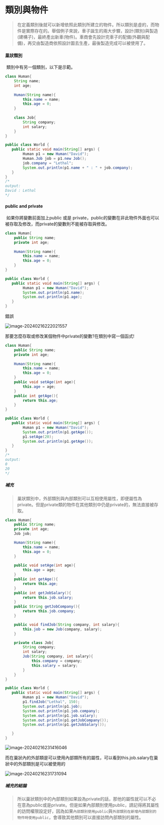 # 類別與物件

> 在定義類別後就可以新增依照此類別所建立的物件。所以類別是虛的，而物件是實際存在的。舉個例子來說，車子誕生的兩大步驟，設計(類別)與製造(建構子)，最終產出新車(物件)。車商會先設計完車子的配備(外觀與配備)，再交由製造商依照設計圖去生產，最後製造完成可以被使用了。

#### 巢狀類別

​	類別中有另一個類別，以下是示範。

```java
class Human{
    String name;
    int age;
    
    Human(String name){
        this.name = name;
        this.age = 0;
    }
    
    class Job{
        String company;
        int salary;
    }
}
```

```java
public class World {
   public static void main(String[] args) {
        Human p1 = new Human("David");
        Human.Job job = p1.new Job();
        job.company = "Lethal";
        System.out.println(p1.name + " : " + job.company);
   } 
}
/*
output:
David : Lethal
*/

```



#### public and private

​	如果你將變數前面加上public 或是 private，public的變數在非此物件外面也可以被存取及修改，而private的變數則不能被存取與修改。

```java
class Human{
    public String name;
    private int age;
    
    Human(String name){
        this.name = name;
        this.age = 0;
    }
}
```

```java
public class World {
   public static void main(String[] args) {
        Human p1 = new Human("David");
        System.out.println(p1.name);
        System.out.println(p1.age);
   } 
}

```

錯誤

![image-20240216222021557](C:\Users\tt103\OneDrive\桌面\MyNote\images\image-20240216222021557.png)



那要怎麼存取或修改某個物件中private的變數?在類別中寫一個函式!

```java
class Human{
    public String name;
    private int age;
    
    Human(String name){
        this.name = name;
        this.age = 0;
    }
    public void setAge(int age){
        this.age = age;
    }
    public int getAge(){
        return this.age;
    }
}
```

```java
public class World {
   public static void main(String[] args) {    
        Human p1 = new Human("David");
        System.out.println(p1.getAge());
        p1.setAge(20);
        System.out.println(p1.getAge());
   } 
}
/*
output:
0
20
*/

```



##### 補充

> 巢狀類別中，外部類別與內部類別可以互相使用屬性，即便屬性為private。但是private類的物件在其他類別中仍是private的，無法直接被存取。

```java
class Human{
    public String name;
    private int age;
    Job job;

    Human(String name){
        this.name = name;
        this.age = 0;
    }
    
    public void setAge(int age){
        this.age = age;
    }
    public int getAge(){
        return this.age;
    }
    public int getJobSalary(){
        return this.job.salary;
    }
    public String getJobCompany(){
        return this.job.company;
    }

    public void findJob(String company, int salary){
        this.job = new Job(company, salary);
    }

    private class Job{
        String company;
        int salary;
        Job(String company, int salary){
            this.company = company;
            this.salary = salary;
        }
    }
}
```

```java
public class World {
   public static void main(String[] args) {
        Human p1 = new Human("David");
        p1.findJob("Lethal", 150);
        System.out.println(p1.job);
        System.out.println(p1.job.company);
        System.out.println(p1.job.salary);
        System.out.println(p1.getJobCompany());
        System.out.println(p1.getJobSalary());

   } 
}
```

![image-20240216231416046](C:\Users\tt103\OneDrive\桌面\MyNote\images\image-20240216231416046.png)



而在巢狀內的外部類是可以使用內部類所有的屬性，可以看到this.job.salary在巢狀中的外部類別是可以被使用的

![image-20240216231731094](C:\Users\tt103\OneDrive\桌面\MyNote\images\image-20240216231731094.png)

##### 補充的結論

> 所以巢狀類別中的內部類別如果設為private的話，那他的屬性就可以不必在意為public或是private。但是如果內部類別使用public，請記得將其屬性的訪問權限設定好，因為如果`內部類別使用public`與`外部類別在新增內部類別的物件時使用public`，會導致其他類別可以直接訪問內部類別的屬性。





